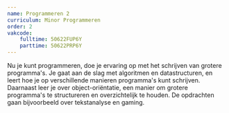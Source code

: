 ```yaml
---
name: Programmeren 2
curriculum: Minor Programmeren
order: 2
vakcode:
    fulltime: 50622FUP6Y
    parttime: 50622PRP6Y
---
```


Nu je kunt programmeren, doe je ervaring op met het schrijven van grotere programma's. Je gaat aan de slag met algoritmen en datastructuren, en leert hoe je op verschillende manieren programma's kunt schrijven. Daarnaast leer je over object-ori&euml;ntatie, een manier om grotere programma's te structureren en overzichtelijk te houden. De opdrachten gaan bijvoorbeeld over tekstanalyse en gaming.
